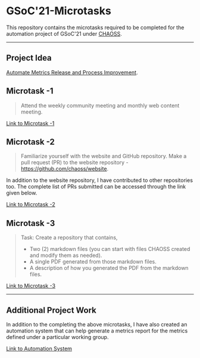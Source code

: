 # GSoC'21-Microtasks

This repository contains the microtasks required to be completed for the automation project of GSoC'21 under [CHAOSS](https://github.com/chaoss).
____

 ## Project Idea
 [Automate Metrics Release and Process Improvement](https://github.com/chaoss/website/issues/537).

## Microtask -1

> Attend the weekly community meeting and monthly web content meeting.


[Link to Microtask -1](Microtask-1)

## Microtask -2

> Familiarize yourself with the website and GitHub repository. Make a pull request (PR) to the website repository - https://github.com/chaoss/website.

In addition to the website repository, I have contributed to other repositories too. The complete list of PRs submitted can be accessed through the link given below.

[Link to Microtask -2](Microtask-2)

## Microtask -3

> Task: Create a repository that contains,
> * Two (2) markdown files (you can start with files CHAOSS created and modify them as needed).
> * A single PDF generated from those markdown files.
> * A description of how you generated the PDF from the markdown files. 


[Link to Microtask -3](Microtask-3)

___

## Additional Project Work
 
In addition to the completing the above microtasks, I have also created an automation system that can help generate a metrics report for the metrics defined under a particular working group.

[Link to Automation System](Automate-WG-Report)